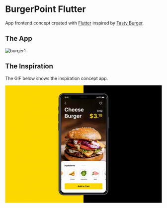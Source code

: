 # BurgerPoint Flutter
App frontend concept created with [Flutter](https://flutter.dev/) inspired by [Tasty Burger](https://dribbble.com/shots/4038053-Tasty-Burger-App). 

## The App

![burger1](https://github.com/ambs17/BurgerPoint/assets/93775407/b079b1ee-c16a-46e7-b376-d187b11d4798)

## The Inspiration
The GIF below shows the inspiration concept app.

![App Running](./docs/inspiration.gif)


